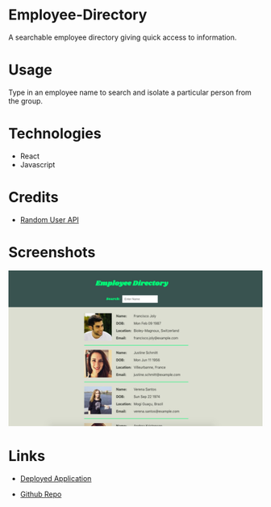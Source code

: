 # Employee-Directory
A searchable employee directory giving quick access to information.

# Usage
Type in an employee name to search and isolate a particular person from the group.

# Technologies
* React
* Javascript

# Credits
* [Random User API](https://randomuser.me/api/) 

# Screenshots 
![alt text](/public/employee-directory1.jpg)

# Links
* [Deployed Application](https://ryansparker.github.io/employee-directory/)

* [Github Repo](https://github.com/ryansparker/employee-directory)
